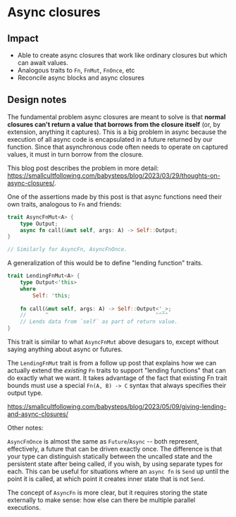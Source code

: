 # Async closures

## Impact

* Able to create async closures that work like ordinary closures but which can await values.
* Analogous traits to `Fn`, `FnMut`, `FnOnce`, etc
* Reconcile async blocks and async closures

## Design notes

The fundamental problem async closures are meant to solve is that **normal closures can't return a value that borrows from the closure itself** (or, by extension, anything it captures). This is a big problem in async because the execution of all async code is encapsulated in a future returned by our function. Since that asynchronous code often needs to operate on captured values, it must in turn borrow from the closure.

This blog post describes the problem in more detail: https://smallcultfollowing.com/babysteps/blog/2023/03/29/thoughts-on-async-closures/.

One of the assertions made by this post is that async functions need their own traits, analogous to `Fn` and friends:

```rust
trait AsyncFnMut<A> {
    type Output;
    async fn call(&mut self, args: A) -> Self::Output;
}

// Similarly for AsyncFn, AsyncFnOnce.
```

A generalization of this would be to define "lending function" traits.

```rust
trait LendingFnMut<A> {
    type Output<'this>
    where
        Self: 'this;
    
    fn call(&mut self, args: A) -> Self::Output<'_>;
    //      ^                                  ^^^^
    // Lends data from `self` as part of return value.
}
```

This trait is similar to what `AsyncFnMut` above desugars to, except without saying anything about async or futures.

The `LendingFnMut` trait is from a follow up post that explains how we can actually extend the *existing* `Fn` traits to support "lending functions" that can do exactly what we want. It takes advantage of the fact that existing Fn trait bounds must use a special `Fn(A, B) -> C` syntax that always specifies their output type.

https://smallcultfollowing.com/babysteps/blog/2023/05/09/giving-lending-and-async-closures/

Other notes:

`AsyncFnOnce` is almost the same as `Future`/`Async` -- both represent, effectively, a future that can be driven exactly once. The difference is that your type can distinguish statically between the uncalled state and the persistent state after being called, if you wish, by using separate types for each. This can be useful for situations where an `async fn` is `Send` up until the point it is called, at which point it creates inner state that is not `Send`.

The concept of `AsyncFn` is more clear, but it requires storing the state externally to make sense: how else can there be multiple parallel executions.

